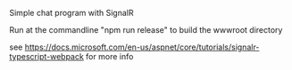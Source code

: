 Simple chat program with SignalR

Run at the commandline "npm run release" to build the wwwroot directory

see https://docs.microsoft.com/en-us/aspnet/core/tutorials/signalr-typescript-webpack for more info